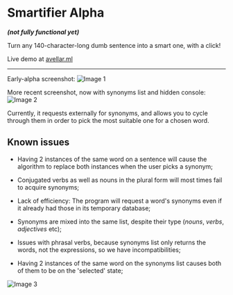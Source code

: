 # Smartifier Alpha
***(not fully functional yet)***

Turn any 140-character-long dumb sentence into a smart one, with a click!

Live demo at [avellar.ml](http://avellar.ml/smartifier)
<hr>

Early-alpha screenshot:
![Image 1](http://i.imgur.com/e1x6z6Z.png)

More recent screenshot, now with synonyms list and hidden console:
![Image 2](http://i.imgur.com/oorMrCU.png)

Currently, it requests externally for synonyms, and allows you to cycle through them in order to pick the most suitable one for a chosen word.

## Known issues

- Having 2 instances of the same word on a sentence will cause the algorithm to replace both instances when the user picks a synonym;

- Conjugated verbs as well as nouns in the plural form will most times fail to acquire synonyms;

- Lack of efficiency: The program will request a word's synonyms even if it already had those in its temporary database;

- Synonyms are mixed into the same list, despite their type (*nouns*, *verbs*, *adjectives* etc);

- Issues with phrasal verbs, because synonyms list only returns the words, not the expressions, so we have incompatibilities;

- Having 2 instances of the same word on the synonyms list causes both of them to be on the 'selected' state;

![Image 3](http://i.imgur.com/Tg95I1o.png)
